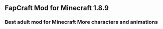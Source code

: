 ## FapCraft Mod for Minecraft 1.8.9
### Best adult mod for Minecraft More characters and animations
